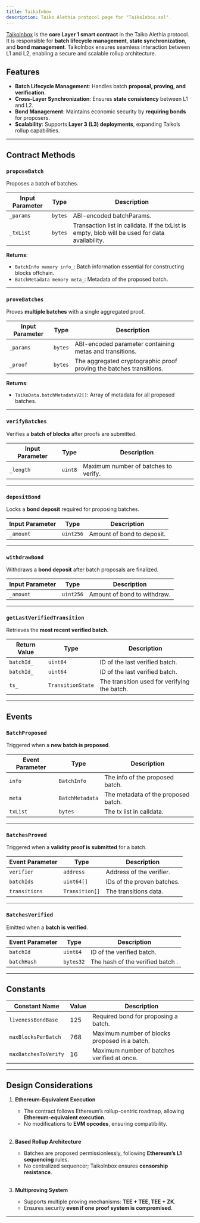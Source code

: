 ```yaml
---
title: TaikoInbox
description: Taiko Alethia protocol page for "TaikoInbox.sol".
---
```


[TaikoInbox](https://github.com/taikoxyz/taiko-mono/blob/taiko-alethia-protocol-v2.3.0/packages/protocol/contracts/layer1/based/TaikoInbox.sol) is the **core Layer 1 smart contract** in the Taiko Alethia protocol. It is responsible for **batch lifecycle management**, **state synchronization**, and **bond management**. TaikoInbox ensures seamless interaction between L1 and L2, enabling a secure and scalable rollup architecture.

## Features

- **Batch Lifecycle Management**: Handles batch **proposal, proving, and verification**.
- **Cross-Layer Synchronization**: Ensures **state consistency** between L1 and L2.
- **Bond Management**: Maintains economic security by **requiring bonds** for proposers.
- **Scalability**: Supports **Layer 3 (L3) deployments**, expanding Taiko’s rollup capabilities.

---

## Contract Methods

### `proposeBatch`

Proposes a batch of batches.

| Input Parameter | Type    | Description                                                                                    |
| --------------- | ------- | ---------------------------------------------------------------------------------------------- |
| `_params`       | `bytes` | ABI-encoded batchParams.                                                                       |
| `_txList`       | `bytes` | Transaction list in calldata. If the txList is empty, blob will be used for data availability. |

**Returns**:

- `BatchInfo memory info_`: Batch information essential for constructing blocks offchain.
- `BatchMetadata memory meta_`: Metadata of the proposed batch.

---

### `proveBatches`

Proves **multiple batches** with a single aggregated proof.

| Input Parameter | Type    | Description                                                         |
| --------------- | ------- | ------------------------------------------------------------------- |
| `_params`       | `bytes` | ABI-encoded parameter containing metas and transitions.             |
| `_proof`        | `bytes` | The aggregated cryptographic proof proving the batches transitions. |

**Returns**:

- `TaikoData.batchMetadataV2[]`: Array of metadata for all proposed batches.

---

### `verifyBatches`

Verifies a **batch of blocks** after proofs are submitted.

| Input Parameter | Type    | Description                          |
| --------------- | ------- | ------------------------------------ |
| `_length`       | `uint8` | Maximum number of batches to verify. |

---

### `depositBond`

Locks a **bond deposit** required for proposing batches.

| Input Parameter | Type      | Description                |
| --------------- | --------- | -------------------------- |
| `_amount`       | `uint256` | Amount of bond to deposit. |

---

### `withdrawBond`

Withdraws a **bond deposit** after batch proposals are finalized.

| Input Parameter | Type      | Description                 |
| --------------- | --------- | --------------------------- |
| `_amount`       | `uint256` | Amount of bond to withdraw. |

---

### `getLastVerifiedTransition`

Retrieves the **most recent verified batch**.

| Return Value | Type              | Description                                  |
| ------------ | ----------------- | -------------------------------------------- |
| `batchId_`   | `uint64`          | ID of the last verified batch.               |
| `batchId_`   | `uint64`          | ID of the last verified batch.               |
| `ts_`        | `TransitionState` | The transition used for verifying the batch. |

---

## Events

### `BatchProposed`

Triggered when a **new batch is proposed**.

| Event Parameter | Type            | Description                         |
| --------------- | --------------- | ----------------------------------- |
| `info`          | `BatchInfo`     | The info of the proposed batch.     |
| `meta`          | `BatchMetadata` | The metadata of the proposed batch. |
| `txList`        | `bytes`         | The tx list in calldata.            |

---

### `BatchesProved`

Triggered when a **validity proof is submitted** for a batch.

| Event Parameter | Type           | Description                |
| --------------- | -------------- | -------------------------- |
| `verifier`      | `address`      | Address of the verifier.   |
| `batchIds`      | `uint64[]`     | IDs of the proven batches. |
| `transitions`   | `Transition[]` | The transitions data.      |

---

### `BatchesVerified`

Emitted when a **batch is verified**.

| Event Parameter | Type      | Description                      |
| --------------- | --------- | -------------------------------- |
| `batchId`       | `uint64`  | ID of the verified batch.        |
| `batchHash`     | `bytes32` | The hash of the verified batch . |

---

## Constants

| Constant Name        | Value | Description                                   |
| -------------------- | ----- | --------------------------------------------- |
| `livenessBondBase`   | 125   | Required bond for proposing a batch.          |
| `maxBlocksPerBatch`  | 768   | Maximum number of blocks proposed in a batch. |
| `maxBatchesToVerify` | 16    | Maximum number of batches verified at once.   |

---

## Design Considerations

1. **Ethereum-Equivalent Execution**

   - The contract follows Ethereum’s rollup-centric roadmap, allowing **Ethereum-equivalent execution**.
   - No modifications to **EVM opcodes**, ensuring compatibility.

    </br>

2. **Based Rollup Architecture**

   - Batches are proposed permissionlessly, following **Ethereum’s L1 sequencing** rules.
   - No centralized sequencer; TaikoInbox ensures **censorship resistance**.

    </br>

3. **Multiproving System**
   - Supports multiple proving mechanisms: **TEE + TEE, TEE + ZK**.
   - Ensures security **even if one proof system is compromised**.

---

